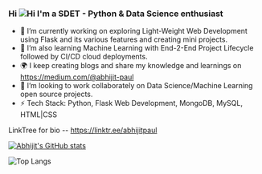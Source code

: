 ### Hi ![Hi](https://user-images.githubusercontent.com/18350557/176309783-0785949b-9127-417c-8b55-ab5a4333674e.gif) I'm a SDET - Python & Data Science enthusiast

- 🔭 I’m currently working on exploring Light-Weight Web Development using Flask and its various features and creating mini projects.
- 🌱 I’m also learning Machine Learning with End-2-End Project Lifecycle followed by CI/CD cloud deployments.
- 🌍 I keep creating blogs and share my knowledge and learnings on https://medium.com/@abhijit-paul
- 👯 I’m looking to work collaborately on Data Science/Machine Learning open source projects.
- ⚡ Tech Stack: Python, Flask Web Development, MongoDB, MySQL, HTML|CSS

LinkTree for bio -- https://linktr.ee/abhijitpaul

[![Abhijit's GitHub stats](https://github-readme-stats.vercel.app/api?username=abhijitpaul0212&show_icons=true&theme=algolia)](https://github.com/abhijitpaul0212/github-readme-stats)

![Top Langs](https://github-readme-stats.vercel.app/api/top-langs/?username=abhijitpaul0212&size_weight=0.5&count_weight=0.5&show_icons=true&theme=algolia)

<!--
**abhijitpaul0212/abhijitpaul0212** is a ✨ _special_ ✨ repository because its `README.md` (this file) appears on your GitHub profile.

Here are some ideas to get you started:

- 🔭 I’m currently working on ...
- 🌱 I’m currently learning ...
- 👯 I’m looking to collaborate on ...
- 🤔 I’m looking for help with ...
- 💬 Ask me about ...
- 📫 How to reach me: ...
- 😄 Pronouns: ...
- ⚡ Fun fact: ...
-->

